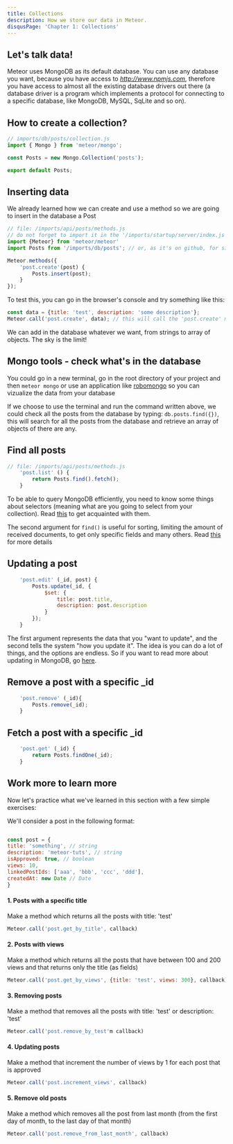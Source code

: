 ```yaml
---
title: Collections
description: How we store our data in Meteor.
disqusPage: 'Chapter 1: Collections'
---
```


## Let's talk data!

Meteor uses MongoDB as its default database. You can use any database you want, because you have access to
*http://www.npmjs.com*, therefore you have access to almost all the existing database drivers out there 
(a database driver is a program which implements a protocol for connecting to a specific database, like MongoDB, MySQL, SqLite and so on). 

## How to create a collection?

```js
// imports/db/posts/collection.js
import { Mongo } from 'meteor/mongo';

const Posts = new Mongo.Collection('posts');

export default Posts;
```

## Inserting data

We already learned how we can create and use a method so we are going to insert in the database a Post
```js
// file: /imports/api/posts/methods.js
// do not forget to import it in the '/imports/startup/server/index.js';
import {Meteor} from 'meteor/meteor'
import Posts from '/imports/db/posts'; // or, as it's on github, for simplicity, import {Posts} from '/db';

Meteor.methods({
    'post.create'(post) {
        Posts.insert(post);
    }
});

```
To test this, you can go in the browser's console and try something like this:
```js
const data = {title: 'test', description: 'some description'};
Meteor.call('post.create', data); // this will call the 'post.create' method and will add a post in the database
```
We can add in the database whatever we want, from strings to array of objects. The sky is the limit!

## Mongo tools - check what's in the database
You could go in a new terminal, go in the root directory of your project and then `meteor mongo` or use an application like [robomongo](https://robomongo.org/) so you can vizualize the data from your database

If we choose to use the terminal and run the command written above, we could check all the posts from the database by typing: `db.posts.find({})`, this will search for all the posts from the database and retrieve an array of objects of there are any.

## Find all posts
```js
// file: /imports/api/posts/methods.js
    'post.list' () {
        return Posts.find().fetch();
    }
```

To be able to query MongoDB efficiently, you need to know some things about selectors (meaning what are you going to select from your collection).
Read [this](https://docs.mongodb.com/manual/reference/operator/query/#query-and-projection-operators) to get acquainted with them.

The second argument for `find()` is useful for sorting, limiting the amount of received documents, to get only specific fields and many others. Read [this](https://docs.meteor.com/api/collections.html#Mongo-Collection-find) for more details

## Updating a post
```js
    'post.edit' (_id, post) {
        Posts.update(_id, {
            $set: {
                title: post.title,
                description: post.description
            }
        });
    }
```

The first argument represents the data that you "want to update", and the second tells the system "how you update it".
The idea is you can do a lot of things, and the options are endless.
So if you want to read more about updating in MongoDB, go [here](https://docs.mongodb.com/manual/reference/operator/update/).
## Remove a post with a specific _id
```js
    'post.remove' (_id){
        Posts.remove(_id);
    }
```

## Fetch a post with a specific _id
```js
    'post.get' (_id) {
        return Posts.findOne(_id);
    }
```

## Work more to learn more

Now let's practice what we've learned in this section with a few simple exercises:

We'll consider a post  in the following format:
```js

const post = {
title: 'something', // string
description: 'meteor-tuts', // string
isApproved: true, // boolean
views: 10,
linkedPostIds: ['aaa', 'bbb', 'ccc', 'ddd'],
createdAt: new Date // Date
}
```
#### 1. Posts with a specific title
Make a method which returns all the posts with title: 'test'
```js
Meteor.call('post.get_by_title', callback)
```

#### 2. Posts with views
Make a method which returns all the posts that have between 100 and 200 views and that returns only the title (as fields)
```js
Meteor.call('post.get_by_views', {title: 'test', views: 300}, callback)
```

#### 3. Removing posts
Make a method that removes all the posts with title: 'test' or description: 'test'
```js
Meteor.call('post.remove_by_test'm callback)
```

#### 4. Updating posts
Make a method that increment the number of views by 1 for each post that is approved
```js
Meteor.call('post.increment_views', callback)
```

#### 5. Remove old posts
Make a method which removes all the post from last month (from the first day of month, to the last day of that month)
```js
Meteor.call('post.remove_from_last_month', callback)
```



